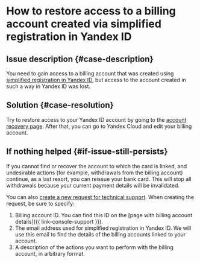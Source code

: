 # How to restore access to a billing account created via simplified registration in Yandex ID


## Issue description {#case-description}

You need to gain access to a billing account that was created using [simplified registration in Yandex ID](https://yandex.ru/support/id/authorization/lite.html#lite__login-mail), but access to the account created in such a way in Yandex ID was lost.

## Solution {#case-resolution}

Try to restore access to your Yandex ID account by going to the [account recovery page](https://passport.yandex.ru/auth/restore/login).
After that, you can go to Yandex Cloud and edit your billing account.

## If nothing helped {#if-issue-still-persists}

If you cannot find or recover the account to which the card is linked, and undesirable actions (for example, withdrawals from the billing account) continue, as a last resort, you can reissue your bank card. This will stop all withdrawals because your current payment details will be invalidated.

You can also [create a new request for technical support](https://console.cloud.yandex.ru/support?section=contact).
When creating the request, be sure to specify:

1. Billing account ID.
   You can find this ID on the [page with billing account details]({{ link-console-support }}).
2. The email address used for simplified registration in Yandex ID.
   We will use this email to find the details of the billing accounts linked to your account.
3. A description of the actions you want to perform with the billing account, in arbitrary format.
